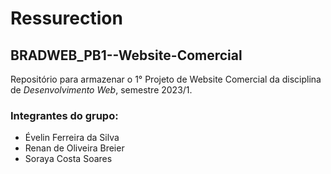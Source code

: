 # Ressurection
## BRADWEB_PB1--Website-Comercial
Repositório para armazenar o 1° Projeto de Website Comercial da disciplina de *Desenvolvimento Web*, semestre 2023/1. 

### Integrantes do grupo:
*  Évelin Ferreira da Silva
*  Renan de Oliveira Breier
*  Soraya Costa Soares
